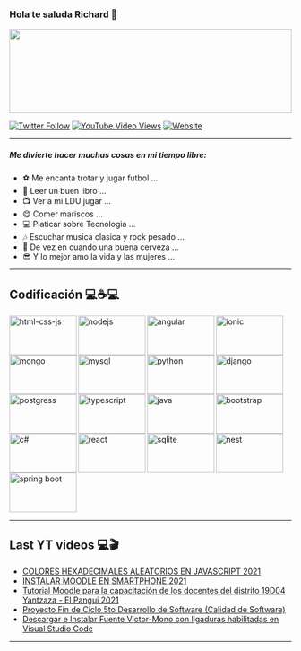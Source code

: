 ### Hola te saluda Richard 👋

<img src="https://i.pinimg.com/originals/9b/7a/a3/9b7aa3832d787c909a9f56c5764e2649.gif" style="width:100%;height:150px;" />

<br/>

[![Twitter Follow](https://img.shields.io/twitter/follow/Richard6_10?color=green&label=Richard&logo=twitter&style=for-the-badge)](https://twitter.com/Richard6_10) [![YouTube Video Views](https://img.shields.io/youtube/views/XDQ1qC6DCQs?color=green&label=Richard&logo=youtube&logoColor=red&style=for-the-badge)](https://www.youtube.com/channel/UCvHWv1YfSPOwAyW2c3UQvJw) [![Website](https://img.shields.io/website?label=Richard&logo=blogger&style=for-the-badge&up_message=Blog&url=https%3A%2F%2Fblogrichardfernando.blogspot.com%2F)](https://blogrichardfernando.blogspot.com/)

---
##### Me divierte hacer muchas cosas en mi tiempo libre:

- ⚽ Me encanta trotar y jugar futbol ...
- 📖 Leer un buen libro ...
- 📺 Ver a mi LDU jugar ...
- 😋 Comer mariscos ...
- 💻 Platicar sobre Tecnologia ...
- 🎶 Escuchar musica clasica y rock pesado ...
- 🍺 De vez en cuando una buena cerveza ...
- 😎 Y lo mejor amo la vida y las mujeres ...

---
## Codificación 💻☕💻

<img align="left" src="https://www.qweb.com.mx/wp-content/uploads/2018/06/1499794874html5-js-css3-logo-png.png" width="120px" height="70px" alt="html-css-js" />

<img align="left" src="https://nodejs.org/static/images/logos/nodejs-new-pantone-black.svg" width="120px" height="70px" alt="nodejs" />

<img align="left" src="https://www.salamarkesa.com/wp-content/uploads/2019/10/angular-servidor-subir.png" width="120px" height="70px" alt="angular" />

<img align="left" src="http://tech.tribalyte.eu/wp-content/uploads/2018/05/ionic.png" width="120px" height="70px" alt="ionic" />

<img align="left" src="https://victorroblesweb.es/wp-content/uploads/2016/11/mongodb.png" width="120px" height="70px" alt="mongo" />

<img align="left" src="https://download.logo.wine/logo/MySQL/MySQL-Logo.wine.png" width="120px" height="70px" alt="mysql" />

<img align="left" src="https://upload.wikimedia.org/wikipedia/commons/thumb/0/0a/Python.svg/1024px-Python.svg.png" width="120px" height="70px" alt="python" />

<img align="left" src="https://elwhileinfinito.files.wordpress.com/2015/03/django_logo1.png?w=517&h=269" width="120px" height="70px" alt="django" />

<img align="left" src="https://www.softdor.com/blog/wp-content/uploads/2019/03/postgresql-logo.png" width="120px" height="70px" alt="postgress" />

<img align="left" src="https://upload.wikimedia.org/wikipedia/commons/thumb/4/4c/Typescript_logo_2020.svg/1200px-Typescript_logo_2020.svg.png" width="120px" height="70px" alt="typescript" /> 

<img align="left" src="https://i.blogs.es/8d2420/650_1000_java/1366_2000.png" width="120px" height="70px" alt="java" />

<img align="left" src="https://upload.wikimedia.org/wikipedia/commons/thumb/b/b2/Bootstrap_logo.svg/1024px-Bootstrap_logo.svg.png" width="120px" height="70px" alt="bootstrap" />  

<img align="left" src="https://upload.wikimedia.org/wikipedia/commons/thumb/8/82/C_Sharp_logo.png/715px-C_Sharp_logo.png" width="120px" height="70px" alt="c#" />

<img align="left" src="https://upload.wikimedia.org/wikipedia/commons/thumb/4/47/React.svg/1200px-React.svg.png" width="120px" height="70px" alt="react" />

<img align="left" src="https://upload.wikimedia.org/wikipedia/commons/thumb/3/38/SQLite370.svg/1200px-SQLite370.svg.png" width="120px" height="70px" alt="sqlite" />

<img align="left" src="https://manticore-labs.com/wp-content/uploads/2019/02/nest.png" width="120px" height="70px" alt="nest" />

<img src="https://cleventy.com/wp-content/uploads/2020/05/spring-boot.png" width="120px" height="70px" alt="spring boot" />  

<br/>

---
## Last YT videos 💻🎬
<!-- YT:START -->
- [COLORES HEXADECIMALES ALEATORIOS EN JAVASCRIPT 2021](https://www.youtube.com/watch?v=Ij_KCn0S04s)
- [INSTALAR MOODLE EN SMARTPHONE 2021](https://www.youtube.com/watch?v=YUgOC9FGNnA)
- [Tutorial Moodle para la capacitación de los docentes del distrito 19D04 Yantzaza - El Pangui 2021](https://www.youtube.com/watch?v=XaMrXPcUgqg)
- [Proyecto Fin de Ciclo 5to Desarrollo de Software (Calidad de Software)](https://www.youtube.com/watch?v=gqrLvva0yCg)
- [Descargar e Instalar Fuente Victor-Mono con ligaduras habilitadas en Visual Studio Code](https://www.youtube.com/watch?v=d68HhGPUKEI)
<!-- YT:END -->
---



